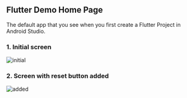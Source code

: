 ## Flutter Demo Home Page 

The default app that you see when you first create a Flutter Project in Android Studio.

### 1. Initial screen 
![initial](https://github.com/learntosurf/FlutterDemo/issues/new)

### 2. Screen with reset button added 
![added](https://github.com/learntosurf/FlutterDemo/assets/127649791/74d3d68c-5297-4359-9882-04747f1a7d3)
